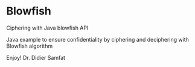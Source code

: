 # Blowfish

Ciphering with Java blowfish API

Java example to ensure confidentiality by ciphering and deciphering with Blowfish algorithm

Enjoy!
Dr. Didier Samfat
